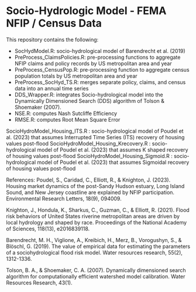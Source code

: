 # Socio-Hydrologic Model - FEMA NFIP / Census Data 
This repository contains the following: 
* SocHydModel.R: socio-hydrological model of Barendrecht et al. (2019)
* PreProcess_ClaimsPolicies.R: pre-processing functions to aggregate NFIP claims and policy records by US metropolitan area and year
* PreProcess_CensusPop.R: pre-processing function to aggregate census population totals by US metropolitan area and year 
* PreProcess_SocHyd_TS.R: merges separate policy, claims, and census data into an annual time series
* DDS_Wrapper.R: integrates Socio-hydrological model into the Dynamically Dimensioned Search (DDS) algorithm of Tolson & Shoemaker (2007). 
* NSE.R: computes Nash Sutcliffe Efficiency 
* RMSE.R: computes Root Mean Square Error

SocioHydroModel_Housing_ITS.R : socio-hydrological model of Poudel et al. (2023) that assumes Interrupted Time Series (ITS) recovery of housing values post-flood
SocioHydroModel_Housing_Krecovery.R : socio-hydrological model of Poudel et al. (2023) that assumes K shaped recovery of housing values post-flood
SocioHydroModel_Housing_Sigmoid.R : socio-hydrological model of Poudel et al. (2023) that assumes Sigmoidal recovery of housing values post-flood

References:
Poudel, S., Caridad, C., Elliott, R., & Knighton, J. (2023). Housing market dynamics of the post-Sandy Hudson estuary, Long Island Sound, and New Jersey coastline are explained by NFIP participation. Environmental Research Letters, 18(9), 094009.

Knighton, J., Hondula, K., Sharkus, C., Guzman, C., & Elliott, R. (2021). Flood risk behaviors of United States riverine metropolitan areas are driven by local hydrology and shaped by race. Proceedings of the National Academy of Sciences, 118(13), e2016839118.

Barendrecht, M. H., Viglione, A., Kreibich, H., Merz, B., Vorogushyn, S., & Blöschl, G. (2019). The value of empirical data for estimating the parameters of a sociohydrological flood risk model. Water resources research, 55(2), 1312-1336.

Tolson, B. A., & Shoemaker, C. A. (2007). Dynamically dimensioned search algorithm for computationally efficient watershed model calibration. Water Resources Research, 43(1).
